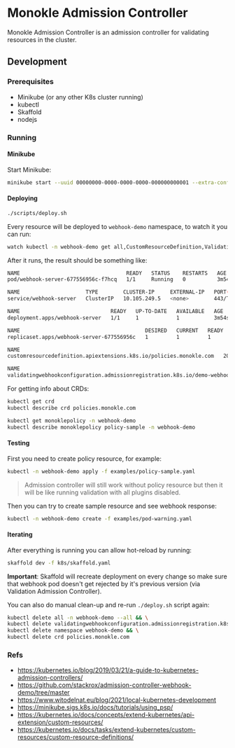 # Monokle Admission Controller

Monokle Admission Controller is an admission controller for validating resources in the cluster.

## Development

### Prerequisites

* Minikube (or any other K8s cluster running)
* kubectl
* Skaffold
* nodejs

### Running

#### Minikube

Start Minikube:

```bash
minikube start --uuid 00000000-0000-0000-0000-000000000001 --extra-config=apiserver.enable-admission-plugins=ValidatingAdmissionWebhook
```

#### Deploying

```bash
./scripts/deploy.sh
```

Every resource will be deployed to `webhook-demo` namespace, to watch it you can run:

```bash
watch kubectl -n webhook-demo get all,CustomResourceDefinition,ValidatingWebhookConfiguration,MutatingWebhookConfiguration
```

After it runs, the result should be something like:

```bash
NAME                                  READY   STATUS    RESTARTS   AGE
pod/webhook-server-677556956c-f7hcq   1/1     Running   0          3m54s

NAME                     TYPE        CLUSTER-IP     EXTERNAL-IP   PORT(S)   AGE
service/webhook-server   ClusterIP   10.105.249.5   <none>        443/TCP   3m54s

NAME                             READY   UP-TO-DATE   AVAILABLE   AGE
deployment.apps/webhook-server   1/1     1            1           3m54s

NAME                                        DESIRED   CURRENT   READY   AGE
replicaset.apps/webhook-server-677556956c   1         1         1       3m54s

NAME                                                                        CREATED AT
customresourcedefinition.apiextensions.k8s.io/policies.monokle.com   2023-09-27T08:45:13Z

NAME                                                                       WEBHOOKS   AGE
validatingwebhookconfiguration.admissionregistration.k8s.io/demo-webhook   1          3m46s
```

For getting info about CRDs:

```bash
kubectl get crd
kubectl describe crd policies.monokle.com

kubectl get monoklepolicy -n webhook-demo
kubectl describe monoklepolicy policy-sample -n webhook-demo
```

#### Testing

First you need to create policy resource, for example:

```bash
kubectl -n webhook-demo apply -f examples/policy-sample.yaml
```

> Admission controller will still work without policy resource but then it will be like running validation with all plugins disabled.

Then you can try to create sample resource and see webhook response:

```bash
kubectl -n webhook-demo create -f examples/pod-warning.yaml
```

#### Iterating

After everything is running you can allow hot-reload by running:

```bash
skaffold dev -f k8s/skaffold.yaml
```

**Important**: Skaffold will recreate deployment on every change so make sure that webhook pod doesn't get rejected by it's previous version (via Validation Admission Controller).

You can also do manual clean-up and re-run `./deploy.sh` script again:

```bash
kubectl delete all -n webhook-demo --all && \
kubectl delete validatingwebhookconfiguration.admissionregistration.k8s.io/demo-webhook -n webhook-demo && \
kubectl delete namespace webhook-demo && \
kubectl delete crd policies.monokle.com
```

### Refs

* https://kubernetes.io/blog/2019/03/21/a-guide-to-kubernetes-admission-controllers/
* https://github.com/stackrox/admission-controller-webhook-demo/tree/master
* https://www.witodelnat.eu/blog/2021/local-kubernetes-development
* https://minikube.sigs.k8s.io/docs/tutorials/using_psp/
* https://kubernetes.io/docs/concepts/extend-kubernetes/api-extension/custom-resources/
* https://kubernetes.io/docs/tasks/extend-kubernetes/custom-resources/custom-resource-definitions/
